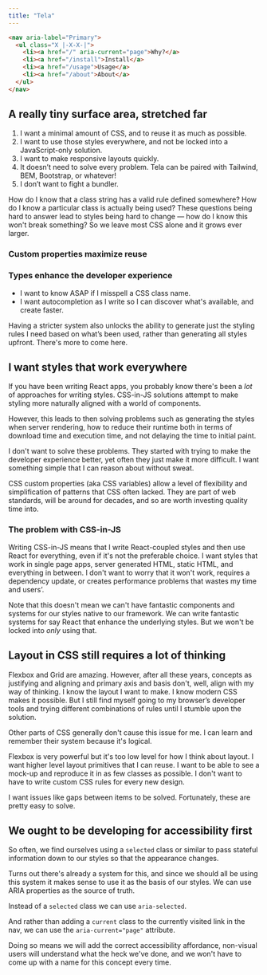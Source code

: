 ```yaml
---
title: "Tela"
---
```


```html
<nav aria-label="Primary">
  <ul class="X |-X-X-|">
    <li><a href="/" aria-current="page">Why?</a>
    <li><a href="/install">Install</a>
    <li><a href="/usage">Usage</a>
    <li><a href="/about">About</a>
  </ul>
</nav>
```

<h2>A really <span class="color-T">tiny</span> surface area, stretched far</h2>

<!--<h2><span class="color-T">Types</span> make the developer experience better</h2>-->

1. I want a minimal amount of CSS, and to reuse it as much as possible.
1. I want to use those styles everywhere, and not be locked into a JavaScript-only solution.
1. I want to make responsive layouts quickly.
1. It doesn’t need to solve every problem. Tela can be paired with Tailwind, BEM, Bootstrap, or whatever!
1. I don’t want to fight a bundler.

How do I know that a class string has a valid rule defined somewhere? How do I know a particular class is actually being used? These questions being hard to answer lead to styles being hard to change — how do I know this won't break something? So we leave most CSS alone and it grows ever larger.

### Custom properties maximize reuse



### Types enhance the developer experience

- I want to know ASAP if I misspell a CSS class name.
- I want autocompletion as I write so I can discover what's available, and create faster.

Having a stricter system also unlocks the ability to generate just the styling rules I need based on what’s been used, rather than generating all styles upfront. There's more to come here.

<h2>I want styles that work <span class="color-E">everywhere</span></h2>

If you have been writing React apps, you probably know there's been a *lot* of approaches for writing styles. CSS-in-JS solutions attempt to make styling more naturally aligned with a world of components. 

However, this leads to then solving problems such as generating the styles when server rendering, how to reduce their runtime both in terms of download time and execution time, and not delaying the time to initial paint.

I don't want to solve these problems. They started with trying to make the developer experience better, yet often they just make it more difficult. I want something simple that I can reason about without sweat.

CSS custom properties (aka CSS variables) allow a level of flexibility and simplification of patterns that CSS often lacked. They are part of web standards, will be around for decades, and so are worth investing quality time into.

### The problem with CSS-in-JS

Writing CSS-in-JS means that I write React-coupled styles and then use React for everything, even if it's not the preferable choice. I want styles that work in single page apps, server generated HTML, static HTML, and everything in between. I don't want to worry that it won't work, requires a dependency update, or creates performance problems that wastes my time and users’.

Note that this doesn't mean we can't have fantastic components and systems for our styles native to our framework. We can write fantastic systems for say React that enhance the underlying styles. But we won't be locked into *only* using that.

<h2><span class="color-L">Layout</span> in CSS still requires a lot of thinking</h2>

Flexbox and Grid are amazing. However, after all these years, concepts as justifying and aligning and primary axis and basis don't, well, align with my way of thinking. I know the layout I want to make. I know modern CSS makes it possible. But I still find myself going to  my browser’s developer tools and trying different combinations of rules until I stumble upon the solution.

Other parts of CSS generally don't cause this issue for me. I can learn and remember their system because it's logical.

Flexbox is very powerful but it's too low level for how I think about layout. I want higher level layout primitives that I can reuse. I want to be able to see a mock-up and reproduce it in as few classes as possible. I don't want to have to write custom CSS rules for every new design.

I want issues like gaps between items to be solved. Fortunately, these are pretty easy to solve. 

<h2>We ought to be developing for <span class="color-A">accessibility first</span></h2>

So often, we find ourselves using a `selected` class or similar to pass stateful information down to our styles so that the appearance changes.

Turns out there's already a system for this, and since we should all be using this system it makes sense to use it as the basis of our styles. We can use ARIA properties as the source of truth.

Instead of a `selected` class we can use `aria-selected`.

And rather than adding a `current` class to the currently visited link in the nav, we can use the `aria-current="page"` attribute.

Doing so means we will add the correct accessibility affordance, non-visual users will understand what the heck we've done, and we won't have to come up with a name for this concept every time.
